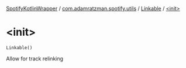 [SpotifyKotlinWrapper](../../index.md) / [com.adamratzman.spotify.utils](../index.md) / [Linkable](index.md) / [&lt;init&gt;](./-init-.md)

# &lt;init&gt;

`Linkable()`

Allow for track relinking

